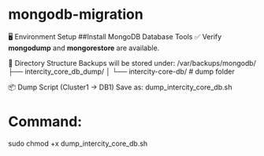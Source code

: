 # mongodb-migration

🖥️ Environment Setup
##Install MongoDB Database Tools
    ✅ Verify **mongodump** and **mongorestore** are available.

📂 Directory Structure
Backups will be stored under:
/var/backups/mongodb/
   ├── intercity_core_db_dump/
   │    └── intercity-core-db/   # dump folder

📦 Dump Script (Cluster1 → DB1)
Save as: dump_intercity_core_db.sh

# Command:
sudo chmod +x dump_intercity_core_db.sh
